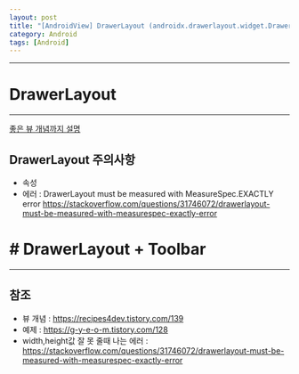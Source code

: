 ```yaml
---
layout: post
title: "[AndroidView] DrawerLayout (androidx.drawerlayout.widget.DrawerLayout)"
category: Android
tags: [Android]
---
```

------------
  

# DrawerLayout
------------
[좋은 뷰 개념까지 설명](https://recipes4dev.tistory.com/139)

## DrawerLayout 주의사항
- 속성
- 에러 : DrawerLayout must be measured with MeasureSpec.EXACTLY error <https://stackoverflow.com/questions/31746072/drawerlayout-must-be-measured-with-measurespec-exactly-error>
  
  
  
  
# # DrawerLayout + Toolbar
------------

## 참조
* 뷰 개념 : <https://recipes4dev.tistory.com/139>
* 예제 : <https://g-y-e-o-m.tistory.com/128>
* width,height값 잘 못 줄때 나는 에러 : <https://stackoverflow.com/questions/31746072/drawerlayout-must-be-measured-with-measurespec-exactly-error>
